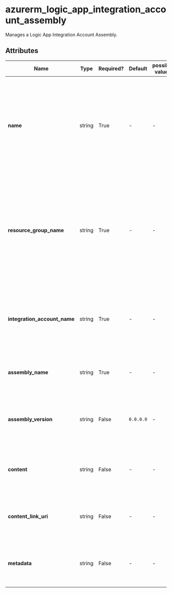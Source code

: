 # azurerm_logic_app_integration_account_assembly

Manages a Logic App Integration Account Assembly.

## Attributes

| Name | Type | Required? | Default  | possible values | Description |
| ---- | ---- | --------- | -------- | ----------- | ----------- |
| **name** | string | True | -  |  -  | The name which should be used for this Logic App Integration Account Assembly Artifact. Changing this forces a new resource to be created. | 
| **resource_group_name** | string | True | -  |  -  | The name of the Resource Group where the Logic App Integration Account Assembly Artifact should exist. Changing this forces a new resource to be created. | 
| **integration_account_name** | string | True | -  |  -  | The name of the Logic App Integration Account. Changing this forces a new resource to be created. | 
| **assembly_name** | string | True | -  |  -  | The name of the Logic App Integration Account Assembly. | 
| **assembly_version** | string | False | `0.0.0.0`  |  -  | The version of the Logic App Integration Account Assembly. Defaults to `0.0.0.0`. | 
| **content** | string | False | -  |  -  | The content of the Logic App Integration Account Assembly. | 
| **content_link_uri** | string | False | -  |  -  | The content link URI of the Logic App Integration Account Assembly. | 
| **metadata** | string | False | -  |  -  | The metadata of the Logic App Integration Account Assembly. | 

